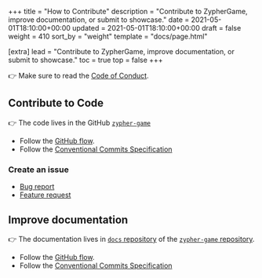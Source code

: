 +++
title = "How to Contribute"
description = "Contribute to ZypherGame, improve documentation, or submit to showcase."
date = 2021-05-01T18:10:00+00:00
updated = 2021-05-01T18:10:00+00:00
draft = false
weight = 410
sort_by = "weight"
template = "docs/page.html"

[extra]
lead = "Contribute to ZypherGame, improve documentation, or submit to showcase."
toc = true
top = false
+++

👉 Make sure to read the [Code of Conduct](../code-of-conduct/).

## Contribute to Code

👉 The code lives in the GitHub [`zypher-game`](https://github.com/zypher-game)

- Follow the [GitHub flow](https://guides.github.com/introduction/flow/).
- Follow the [Conventional Commits Specification](https://www.conventionalcommits.org/en/v1.0.0/)

### Create an issue

- [Bug report](https://github.com/zypher-game/z4/issues/new?template=bug-report---.md)
- [Feature request](https://github.com/zypher-game/z4/issues/new?template=feature-request---.md)

## Improve documentation

👉 The documentation lives in [`docs` repository](https://github.com/zypher-game/docs)
of the [`zypher-game` repository](https://github.com/zypher-game).

- Follow the [GitHub flow](https://guides.github.com/introduction/flow/).
- Follow the [Conventional Commits Specification](https://www.conventionalcommits.org/en/v1.0.0/)
